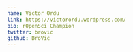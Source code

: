 ```yaml
---
name: Victor Ordu
link: https://victorordu.wordpress.com/
bio: rOpenSci Champion
twitter: brovic
github: BroVic
---
```

